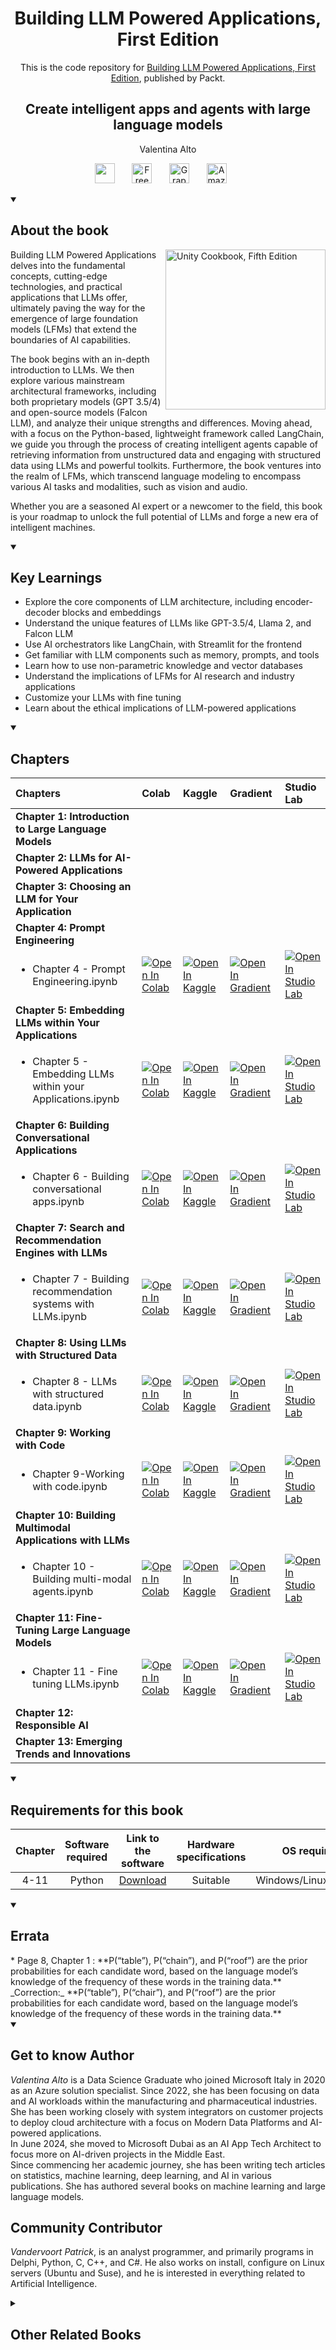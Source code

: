 <h1 align="center">
Building LLM Powered  Applications, First Edition</h1>
<p align="center">This is the code repository for <a href ="https://www.packtpub.com/en-us/product/building-llm-powered--applications-first-edition/9781835462317"> Building LLM Powered  Applications, First Edition</a>, published by Packt.
</p>

<h2 align="center">
Create intelligent apps and agents with large language models
</h2>
<p align="center">
Valentina Alto</p>

<p align="center">
   <a href="https://packt.link/llm" alt="Discord" title="Learn more on the Discord server"><img width="32px" src="https://cliply.co/wp-content/uploads/2021/08/372108630_DISCORD_LOGO_400.gif"/></a>
  &#8287;&#8287;&#8287;&#8287;&#8287;
  <a href="https://packt.link/free-ebook/9781835462317"><img width="32px" alt="Free PDF" title="Free PDF" src="https://cdn-icons-png.flaticon.com/512/4726/4726010.png"/></a>
 &#8287;&#8287;&#8287;&#8287;&#8287;
  <a href="https://packt.link/gbp/9781835462317"><img width="32px" alt="Graphic Bundle" title="Graphic Bundle" src="https://cdn-icons-png.flaticon.com/512/2659/2659360.png"/></a>
  &#8287;&#8287;&#8287;&#8287;&#8287;
   <a href="https://www.amazon.in/Building-LLM-Apps-Intelligent-Language-ebook/dp/B0CMD2W6Q5/"><img width="32px" alt="Amazon" title="Get your copy" src="https://cdn-icons-png.flaticon.com/512/15466/15466027.png"/></a>
  &#8287;&#8287;&#8287;&#8287;&#8287;
</p>
<details open> 
  <summary><h2>About the book</summary>
<a href="https://www.packtpub.com/product/unity-cookbook-fifth-edition/9781805123026">
<img src="https://content.packt.com/B21714/cover_image_small.jpg" alt="Unity Cookbook, Fifth Edition" height="256px" align="right">
</a>

Building LLM Powered Applications delves into the fundamental concepts, cutting-edge technologies, and practical applications that LLMs offer, ultimately paving the way for the emergence of large foundation models (LFMs) that extend the boundaries of AI capabilities.

The book begins with an in-depth introduction to LLMs. We then explore various mainstream architectural frameworks, including both proprietary models (GPT 3.5/4) and open-source models (Falcon LLM), and analyze their unique strengths and differences. Moving ahead, with a focus on the Python-based, lightweight framework called LangChain, we guide you through the process of creating intelligent agents capable of retrieving information from unstructured data and engaging with structured data using LLMs and powerful toolkits. Furthermore, the book ventures into the realm of LFMs, which transcend language modeling to encompass various AI tasks and modalities, such as vision and audio.

Whether you are a seasoned AI expert or a newcomer to the field, this book is your roadmap to unlock the full potential of LLMs and forge a new era of intelligent machines.
</details>
<details open> 
  <summary><h2>Key Learnings</summary>
<ul>

<li>Explore the core components of LLM architecture, including encoder-decoder blocks and embeddings</li>

<li>Understand the unique features of LLMs like GPT-3.5/4, Llama 2, and Falcon LLM</li>

<li>Use AI orchestrators like LangChain, with Streamlit for the frontend</li>

<li>Get familiar with LLM components such as memory, prompts, and tools</li>

<li>Learn how to use non-parametric knowledge and vector databases</li>

<li>Understand the implications of LFMs for AI research and industry applications</li>

<li>Customize your LLMs with fine tuning</li>

<li>Learn about the ethical implications of LLM-powered applications</li>

</ul>

  </details>

<details open> 
  <summary><h2>Chapters</summary>


| Chapters | Colab | Kaggle | Gradient | Studio Lab |
| :-------- | :-------- | :------- | :-------- | :-------- |
| **Chapter 1: Introduction to Large Language Models** | | | | |
| **Chapter 2: LLMs for AI-Powered Applications** | | | | |
| **Chapter 3: Choosing an LLM for Your Application** | | | | |
| **Chapter 4: Prompt Engineering** | | | | |
| <ul><li>Chapter 4 - Prompt Engineering.ipynb</li></ul> | <a href="https://colab.research.google.com/github/PacktPublishing/Building-LLM-Powered-Applications/blob/main/Chapter 4 - Prompt Engineering.ipynb"><img src="https://colab.research.google.com/assets/colab-badge.svg" alt="Open In Colab"></a><br> | <a href="https://www.kaggle.com/kernels/welcome?src=https://github.com/PacktPublishing/Building-LLM-Powered-Applications/blob/main/Chapter 4 - Prompt Engineering.ipynb"><img src="https://kaggle.com/static/images/open-in-kaggle.svg" alt="Open In Kaggle"></a><br> | <a href="https://gradient.run/notebook/github.com/PacktPublishing/Building-LLM-Powered-Applications/blob/main/Chapter 4 - Prompt Engineering.ipynb"><img src="https://assets.paperspace.io/img/gradient-badge.svg" alt="Open In Gradient"></a><br> | <a href="https://studiolab.sagemaker.aws/import/github/PacktPublishing/Building-LLM-Powered-Applications/blob/main/Chapter 4 - Prompt Engineering.ipynb"><img src="https://studiolab.sagemaker.aws/studiolab.svg" alt="Open In Studio Lab"></a><br> |
| **Chapter 5:  Embedding LLMs within Your Applications** | | | | |
| <ul><li>Chapter 5 - Embedding LLMs within your Applications.ipynb</li></ul> | <a href="https://colab.research.google.com/github/PacktPublishing/Building-LLM-Powered-Applications/blob/main/Chapter 5 - Embedding LLMs within your Applications.ipynb"><img src="https://colab.research.google.com/assets/colab-badge.svg" alt="Open In Colab"></a><br> | <a href="https://www.kaggle.com/kernels/welcome?src=https://github.com/PacktPublishing/Building-LLM-Powered-Applications/blob/main/Chapter 5 - Embedding LLMs within your Applications.ipynb"><img src="https://kaggle.com/static/images/open-in-kaggle.svg" alt="Open In Kaggle"></a><br> | <a href="https://gradient.run/notebook/github.com/PacktPublishing/Building-LLM-Powered-Applications/blob/main/Chapter 5 - Embedding LLMs within your Applications.ipynb"><img src="https://assets.paperspace.io/img/gradient-badge.svg" alt="Open In Gradient"></a><br> | <a href="https://studiolab.sagemaker.aws/import/github/PacktPublishing/Building-LLM-Powered-Applications/blob/main/Chapter 5 - Embedding LLMs within your Applications.ipynb"><img src="https://studiolab.sagemaker.aws/studiolab.svg" alt="Open In Studio Lab"></a><br> |
| **Chapter 6: Building Conversational Applications** | | | | |
| <ul><li>Chapter 6 - Building conversational apps.ipynb</li></ul> | <a href="https://colab.research.google.com/github/PacktPublishing/Building-LLM-Powered-Applications/blob/main/Chapter 6 - Building conversational apps.ipynb"><img src="https://colab.research.google.com/assets/colab-badge.svg" alt="Open In Colab"></a><br> | <a href="https://www.kaggle.com/kernels/welcome?src=https://github.com/PacktPublishing/Building-LLM-Powered-Applications/blob/main/Chapter 6 - Building conversational apps.ipynb"><img src="https://kaggle.com/static/images/open-in-kaggle.svg" alt="Open In Kaggle"></a><br> | <a href="https://gradient.run/notebook/github.com/PacktPublishing/Building-LLM-Powered-Applications/blob/main/Chapter 6 - Building conversational apps.ipynb"><img src="https://assets.paperspace.io/img/gradient-badge.svg" alt="Open In Gradient"></a><br> | <a href="https://studiolab.sagemaker.aws/import/github/PacktPublishing/Building-LLM-Powered-Applications/blob/main/Chapter 6 - Building conversational apps.ipynb"><img src="https://studiolab.sagemaker.aws/studiolab.svg" alt="Open In Studio Lab"></a><br> |
| **Chapter 7: Search and Recommendation Engines with LLMs** | | | | |
| <ul><li>Chapter 7 - Building recommendation systems with LLMs.ipynb</li></ul> | <a href="https://colab.research.google.com/github/PacktPublishing/Building-LLM-Powered-Applications/blob/main/Chapter 7 - Building recommendation systems with LLMs.ipynb"><img src="https://colab.research.google.com/assets/colab-badge.svg" alt="Open In Colab"></a><br> | <a href="https://www.kaggle.com/kernels/welcome?src=https://github.com/PacktPublishing/Building-LLM-Powered-Applications/blob/main/Chapter 7 - Building recommendation systems with LLMs.ipynb"><img src="https://kaggle.com/static/images/open-in-kaggle.svg" alt="Open In Kaggle"></a><br> | <a href="https://gradient.run/notebook/github.com/PacktPublishing/Building-LLM-Powered-Applications/blob/main/Chapter 7 - Building recommendation systems with LLMs.ipynb"><img src="https://assets.paperspace.io/img/gradient-badge.svg" alt="Open In Gradient"></a><br> | <a href="https://studiolab.sagemaker.aws/import/github/PacktPublishing/Building-LLM-Powered-Applications/blob/main/Chapter 7 - Building recommendation systems with LLMs.ipynb"><img src="https://studiolab.sagemaker.aws/studiolab.svg" alt="Open In Studio Lab"></a><br> |
| **Chapter 8: Using LLMs with Structured Data** | | | | |
| <ul><li>Chapter 8 - LLMs with structured data.ipynb</li></ul> | <a href="https://colab.research.google.com/github/PacktPublishing/Building-LLM-Powered-Applications/blob/main/Chapter 8 - LLMs with structured data.ipynb"><img src="https://colab.research.google.com/assets/colab-badge.svg" alt="Open In Colab"></a><br> | <a href="https://www.kaggle.com/kernels/welcome?src=https://github.com/PacktPublishing/Building-LLM-Powered-Applications/blob/main/Chapter 8 - LLMs with structured data.ipynb"><img src="https://kaggle.com/static/images/open-in-kaggle.svg" alt="Open In Kaggle"></a><br> | <a href="https://gradient.run/notebook/github.com/PacktPublishing/Building-LLM-Powered-Applications/blob/main/Chapter 8 - LLMs with structured data.ipynb"><img src="https://assets.paperspace.io/img/gradient-badge.svg" alt="Open In Gradient"></a><br> | <a href="https://studiolab.sagemaker.aws/import/github/PacktPublishing/Building-LLM-Powered-Applications/blob/main/Chapter 8 - LLMs with structured data.ipynb"><img src="https://studiolab.sagemaker.aws/studiolab.svg" alt="Open In Studio Lab"></a><br> |
| **Chapter 9: Working with Code** | | | | |
| <ul><li>Chapter 9-Working with code.ipynb</li></ul> | <a href="https://colab.research.google.com/github/PacktPublishing/Building-LLM-Powered-Applications/blob/main/Chapter 9-Working with code.ipynb"><img src="https://colab.research.google.com/assets/colab-badge.svg" alt="Open In Colab"></a><br> | <a href="https://www.kaggle.com/kernels/welcome?src=https://github.com/PacktPublishing/Building-LLM-Powered-Applications/blob/main/Chapter 9-Working with code.ipynb"><img src="https://kaggle.com/static/images/open-in-kaggle.svg" alt="Open In Kaggle"></a><br> | <a href="https://gradient.run/notebook/github.com/PacktPublishing/Building-LLM-Powered-Applications/blob/main/Chapter 9-Working with code.ipynb"><img src="https://assets.paperspace.io/img/gradient-badge.svg" alt="Open In Gradient"></a><br> | <a href="https://studiolab.sagemaker.aws/import/github/PacktPublishing/Building-LLM-Powered-Applications/blob/main/Chapter 9-Working with code.ipynb"><img src="https://studiolab.sagemaker.aws/studiolab.svg" alt="Open In Studio Lab"></a><br> |
| **Chapter 10:  Building Multimodal Applications with LLMs** | | | | |
| <ul><li>Chapter 10 - Building multi-modal agents.ipynb</li></ul> | <a href="https://colab.research.google.com/github/PacktPublishing/Building-LLM-Powered-Applications/blob/main/Chapter 10 - Building multi-modal agents.ipynb"><img src="https://colab.research.google.com/assets/colab-badge.svg" alt="Open In Colab"></a><br> | <a href="https://www.kaggle.com/kernels/welcome?src=https://github.com/PacktPublishing/Building-LLM-Powered-Applications/blob/main/Chapter 10 - Building multi-modal agents.ipynb"><img src="https://kaggle.com/static/images/open-in-kaggle.svg" alt="Open In Kaggle"></a><br> | <a href="https://gradient.run/notebook/github.com/PacktPublishing/Building-LLM-Powered-Applications/blob/main/Chapter 10 - Building multi-modal agents.ipynb"><img src="https://assets.paperspace.io/img/gradient-badge.svg" alt="Open In Gradient"></a><br> | <a href="https://studiolab.sagemaker.aws/import/github/PacktPublishing/Building-LLM-Powered-Applications/blob/main/Chapter 10 - Building multi-modal agents.ipynb"><img src="https://studiolab.sagemaker.aws/studiolab.svg" alt="Open In Studio Lab"></a><br> |
| **Chapter 11:  Fine-Tuning Large Language Models** | | | | |
| <ul><li>Chapter 11 - Fine tuning LLMs.ipynb</li></ul> | <a href="https://colab.research.google.com/github/PacktPublishing/Building-LLM-Powered-Applications/blob/main/Chapter 11 - Fine tuning LLMs.ipynb"><img src="https://colab.research.google.com/assets/colab-badge.svg" alt="Open In Colab"></a><br> | <a href="https://www.kaggle.com/kernels/welcome?src=https://github.com/PacktPublishing/Building-LLM-Powered-Applications/blob/main/Chapter 11 - Fine tuning LLMs.ipynb"><img src="https://kaggle.com/static/images/open-in-kaggle.svg" alt="Open In Kaggle"></a><br> | <a href="https://gradient.run/notebook/github.com/PacktPublishing/Building-LLM-Powered-Applications/blob/main/Chapter 11 - Fine tuning LLMs.ipynb"><img src="https://assets.paperspace.io/img/gradient-badge.svg" alt="Open In Gradient"></a><br> | <a href="https://studiolab.sagemaker.aws/import/github/PacktPublishing/Building-LLM-Powered-Applications/blob/main/Chapter 11 - Fine tuning LLMs.ipynb"><img src="https://studiolab.sagemaker.aws/studiolab.svg" alt="Open In Studio Lab"></a><br> |
| **Chapter 12: Responsible AI** | | | | |
| **Chapter 13: Emerging Trends and Innovations** | | | | |






</details>


<details open> 
  <summary><h2>Requirements for this book</summary>

  | Chapter | Software required    | Link to the software    | Hardware specifications    | OS required    |
| :---:  | :---: | :---: |:---: | :---: |
| 4-11 | Python  | [Download](https://www.python.org/downloads/)   | Suitable |  Windows/Linux/MacOS | 

</details>

<details open> 
  <summary><h2>Errata</summary>
* Page 8, Chapter 1 : **P(“table”), P(“chain”), and P(“roof”) are the prior probabilities for each candidate word, based on the language model’s knowledge of the frequency of these words in the training data.**
_Correction:_ **P(“table”), P(“chair”), and P(“roof”) are the prior probabilities for each candidate word, based on the language model’s knowledge of the frequency of these words in the training data.**

</details>
    


<details open> 
  <summary><h2>Get to know Author</h2></summary>

_Valentina Alto_ is a Data Science Graduate who joined Microsoft Italy in 2020 as an Azure solution specialist. Since 2022, she has been focusing on data and AI workloads within the manufacturing and pharmaceutical industries. She has been working closely with system integrators on customer projects to deploy cloud architecture with a focus on Modern Data Platforms and AI-powered applications.<br>
In June 2024, she moved to Microsoft Dubai as an AI App Tech Architect to focus more on AI-driven projects in the Middle East.<br>
Since commencing her academic journey, she has been writing tech articles on statistics, machine learning, deep learning, and AI in various publications. She has authored several books on machine learning and large language models.

</details
<details open> 
  <summary><h2>Community Contributor</h2></summary>
   
_Vandervoort Patrick_, is an analyst programmer, and primarily programs in Delphi, Python, C, C++, and C#. He also works on install, configure on Linux servers (Ubuntu and Suse), and he is interested in everything related to Artificial Intelligence.

</details>
<details> 
  <summary><h2>Other Related Books</h2></summary>
<ul>

  <li><a href="https://www.packtpub.com/en-us/product/generative-ai-with-langchain-first-edition/9781835083468">Generative AI with LangChain, First Edition</a></li>

  <li><a href="https://www.packtpub.com/en-us/product/transformers-for-natural-language-processing-and-computer-vision-third-edition/9781805128724">Transformers for Natural Language Processing and Computer Vision, Third Edition</a></li>
 
</ul>

</details>
